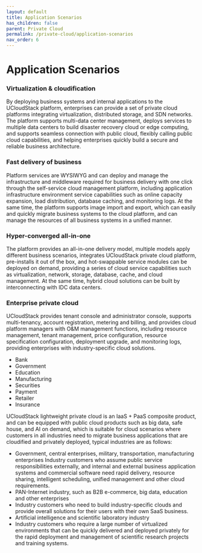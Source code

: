 ```yaml
---
layout: default
title: Application Scenarios
has_children: false
parent: Private Cloud
permalink: /private-cloud/application-scenarios
nav_order: 6
---
```


# Application Scenarios

### Virtualization & cloudification
By deploying business systems and internal applications to the UCloudStack platform, enterprises can provide a set of private cloud platforms integrating virtualization, distributed storage, and SDN networks. The platform supports multi-data center management, deploys services to multiple data centers to build disaster recovery cloud or edge computing, and supports seamless connection with public cloud, flexibly calling public cloud capabilities, and helping enterprises quickly build a secure and reliable business architecture.

### Fast delivery of business
Platform services are WYSIWYG and can deploy and manage the infrastructure and middleware required for business delivery with one click through the self-service cloud management platform, including application infrastructure environment service capabilities such as online capacity expansion, load distribution, database caching, and monitoring logs. At the same time, the platform supports image import and export, which can easily and quickly migrate business systems to the cloud platform, and can manage the resources of all business systems in a unified manner.

### Hyper-converged all-in-one
The platform provides an all-in-one delivery model, multiple models apply different business scenarios, integrates UCloudStack private cloud platform, pre-installs it out of the box, and hot-swappable service modules can be deployed on demand, providing a series of cloud service capabilities such as virtualization, network, storage, database, cache, and cloud management. At the same time, hybrid cloud solutions can be built by interconnecting with IDC data centers.

### Enterprise private cloud
UCloudStack provides tenant console and administrator console, supports multi-tenancy, account registration, metering and billing, and provides cloud platform managers with O&M management functions, including resource management, tenant management, price configuration, resource specification configuration, deployment upgrade, and monitoring logs, providing enterprises with industry-specific cloud solutions.

- Bank
- Government
- Education
- Manufacturing
- Securities
- Payment
- Retailer
- Insurance

UCloudStack lightweight private cloud is an IaaS + PaaS composite product, and can be equipped with public cloud products such as big data, safe house, and AI on demand, which is suitable for cloud scenarios where customers in all industries need to migrate business applications that are cloudified and privately deployed, typical industries are as follows:
- Government, central enterprises, military, transportation, manufacturing enterprises
Industry customers who assume public service responsibilities externally, and internal and external business application systems and commercial software need rapid delivery, resource sharing, intelligent scheduling, unified management and other cloud requirements.
- PAN-Internet industry, such as B2B e-commerce, big data, education and other enterprises
- Industry customers who need to build industry-specific clouds and provide overall solutions for their users with their own SaaS business.
- Artificial intelligence and scientific laboratory industry
- Industry customers who require a large number of virtualized environments that can be quickly delivered and deployed privately for the rapid deployment and management of scientific research projects and training systems.